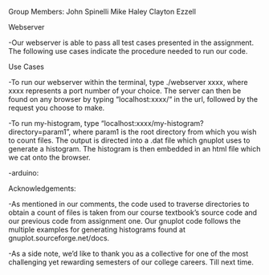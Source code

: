Group Members:
John Spinelli
Mike Haley
Clayton Ezzell

Webserver

-Our webserver is able to pass all test cases presented in the assignment. The following use cases indicate the procedure needed to run our code.

Use Cases

-To run our webserver within the terminal, type ./webserver xxxx, where xxxx represents a port number of your choice. The server can then be found on any browser by typing “localhost:xxxx/“ in the url, followed by the request you choose to make. 

-To run my-histogram, type “localhost:xxxx/my-histogram?directory=param1”, where param1 is the root directory from which you wish to count files. The output is directed into a .dat file which gnuplot uses to generate a histogram. The histogram is then embedded in an html file which we cat onto the browser. 

-arduino:

Acknowledgements:

-As mentioned in our comments, the code used to traverse directories to obtain a count of files is taken from our course textbook’s source code and our previous code from assignment one. Our gnuplot code follows the multiple examples for generating histograms found at gnuplot.sourceforge.net/docs. 

-As a side note, we’d like to thank you as a collective for one of the most challenging yet rewarding semesters of our college careers. Till next time. 
